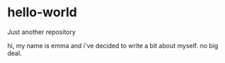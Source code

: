 # hello-world
Just another repository

hi, my name is emma and i've decided to write a bit about myself. no big deal.

